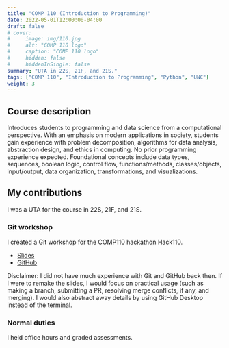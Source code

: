 ```yaml
---
title: "COMP 110 (Introduction to Programming)"
date: 2022-05-01T12:00:00-04:00
draft: false
# cover:
#     image: img/110.jpg
#     alt: "COMP 110 logo"
#     caption: "COMP 110 logo"
#     hidden: false
#     hiddenInSingle: false
summary: "UTA in 22S, 21F, and 21S."
tags: ["COMP 110", "Introduction to Programming", "Python", "UNC"]
weight: 3
---
```


## Course description

Introduces students to programming and data science from a computational perspective. With an emphasis on modern applications in society, students gain experience with problem decomposition, algorithms for data analysis, abstraction design, and ethics in computing. No prior programming experience expected. Foundational concepts include data types, sequences, boolean logic, control flow, functions/methods, classes/objects, input/output, data organization, transformations, and visualizations.

## My contributions

I was a UTA for the course in 22S, 21F, and 21S.

### Git workshop

I created a Git workshop for the COMP110 hackathon Hack110.

* [Slides](https://docs.google.com/presentation/d/1EHSeRvvkmLQSM9iJL0GyXE-p_i4bnn7eMuCr-YWPQ_A/edit#slide=id.g121efeeb097_0_0)
* [GitHub](https://github.com/comp110git/git-workshop)

Disclaimer: I did not have much experience with Git and GitHub back then. If I were to remake the slides, I would focus on practical usage (such as making a branch, submitting a PR, resolving merge conflicts, if any, and merging). I would also abstract away details by using GitHub Desktop instead of the terminal.

### Normal duties

I held office hours and graded assessments.
